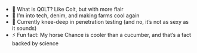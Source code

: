 - 👋 What is Q0LT? Like Colt, but with more flair
- 👀 I’m into tech, denim, and making farms cool again
- 🤠 Currently knee-deep in penetration testing (and no, it’s not as sexy as it sounds)
- ⚡ Fun fact: My horse Chance is cooler than a cucumber, and that’s a fact backed by science
<!---
Q0LT/Q0LT is a ✨ special ✨ repository because its `README.md` (this file) appears on your GitHub profile.
You can click the Preview link to take a look at your changes.
--->
